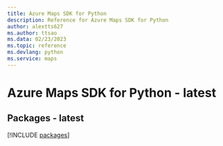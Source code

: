 ```yaml
---
title: Azure Maps SDK for Python
description: Reference for Azure Maps SDK for Python
author: alextts627
ms.author: ttsao
ms.data: 02/23/2023
ms.topic: reference
ms.devlang: python
ms.service: maps
---
```

# Azure Maps SDK for Python - latest
## Packages - latest
[!INCLUDE [packages](maps-index.md)]